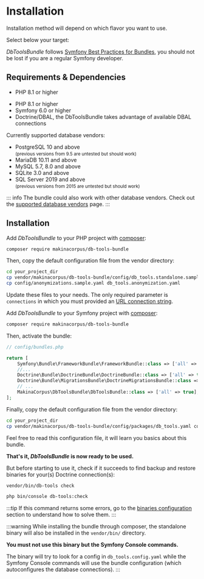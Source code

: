 # Installation

Installation method will depend on which flavor you want to use.

Select below your target:

<FlavorSwitcher />

<div class="symfony">

*DbToolsBundle* follows [Symfony Best Practices for Bundles](https://symfony.com/doc/current/bundles/best_practices.html),
you should not be lost if you are a regular Symfony developer.

</div>

## Requirements & Dependencies

<div class="standalone">

- PHP 8.1 or higher

</div>
<div class="symfony">

- PHP 8.1 or higher
- Symfony 6.0 or higher
- Doctrine/DBAL, the DbToolsBundle takes advantage of available DBAL connections

</div>

Currently supported database vendors:

- PostgreSQL 10 and above
  <br><small>(previous versions from 9.5 are untested but should work)</small>
- MariaDB 10.11 and above
- MySQL 5.7, 8.0 and above
- SQLite 3.0 and above
- SQL Server 2019 and above
  <br><small>(previous versions from 2015 are untested but should work)</small>

::: info
The bundle could also work with other database vendors.
Check out the [supported database vendors](../getting-started/database-vendors) page.
:::

## Installation

<div class="standalone">

Add *DbToolsBundle* to your PHP project with [composer](https://getcomposer.org):

```sh
composer require makinacorpus/db-tools-bundle
```

Then, copy the default configuration file from the vendor directory:

```sh
cd your_project_dir
cp vendor/makinacorpus/db-tools-bundle/config/db_tools.standalone.sample.yaml db_tools.config.yaml
cp config/anonymizations.sample.yaml db_tools.anonymization.yaml
```

Update these files to your needs. The only required parameter is `connections` in which you
must provided an [URL connection string](../configuration/reference#connections).
</div>
<div class="symfony">

Add *DbToolsBundle* to your Symfony project with [composer](https://getcomposer.org):

```sh
composer require makinacorpus/db-tools-bundle
```

Then, activate the bundle:

```php
// config/bundles.php

return [
    Symfony\Bundle\FrameworkBundle\FrameworkBundle::class => ['all' => true],
    //...
    Doctrine\Bundle\DoctrineBundle\DoctrineBundle::class => ['all' => true],
    Doctrine\Bundle\MigrationsBundle\DoctrineMigrationsBundle::class => ['all' => true],
    // ...
    MakinaCorpus\DbToolsBundle\DbToolsBundle::class => ['all' => true], // [!code ++]
];
```

Finally, copy the default configuration file from the vendor directory:

```sh
cd your_project_dir
cp vendor/makinacorpus/db-tools-bundle/config/packages/db_tools.yaml config/packages/
```

Feel free to read this configuration file, it will learn you basics about this bundle.
</div>

**That's it, *DbToolsBundle* is now ready to be used.**

But before starting to use it, check if it succeeds to find
backup and restore binaries for your(s) Doctrine connection(s):

<div class="standalone">

```sh
vendor/bin/db-tools check
```

</div>

<div class="symfony">

```sh
php bin/console db-tools:check
```

</div>

:::tip
If this command returns some errors, go to the [binaries configuration](../configuration#binaries)
section to understand how to solve them.
:::

<div class="symfony">

:::warning
While installing the bundle through composer, the standalone binary will also be installed in
the `vendor/bin/` directory.

**You must not use this binary but the Symfony Console commands.**

The binary will try to look for a config in `db_tools.config.yaml` while the Symfony Console commands
will use the bundle configuration (which autoconfigures the database connections).
:::

</div>
